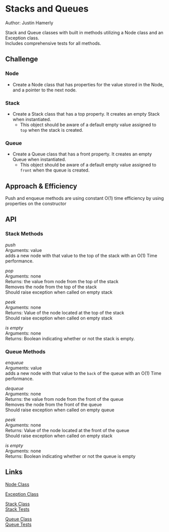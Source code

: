 # Stacks and Queues

Author: Justin Hamerly  

Stack and Queue classes with built in methods utilizing a Node class and an Exception class.  
Includes comprehensive tests for all methods.

## Challenge

### Node

* Create a Node class that has properties for the value stored in the Node, and a pointer to the next node.

### Stack

* Create a Stack class that has a top property. It creates an empty Stack when instantiated.
  * This object should be aware of a default empty value assigned to `top` when the stack is created.

### Queue

* Create a Queue class that has a front property. It creates an empty Queue when instantiated.  
  * This object should be aware of a default empty value assigned to `front` when the queue is created.  

## Approach & Efficiency

Push and enqueue methods are using constant O(1) time efficiency by using properties on the constructor

## API

### Stack Methods  

  *push*  
  Arguments: value  
  adds a new node with that value to the top of the stack with an O(1) Time performance.

  *pop*  
  Arguments: none  
  Returns: the value from node from the top of the stack  
  Removes the node from the top of the stack  
  Should raise exception when called on empty stack  

  *peek*  
  Arguments: none  
  Returns: Value of the node located at the top of the stack  
  Should raise exception when called on empty stack  

  *is empty*  
  Arguments: none  
  Returns: Boolean indicating whether or not the stack is empty.  

### Queue Methods

  *enqueue*  
  Arguments: value  
  adds a new node with that value to the `back` of the queue with an O(1) Time performance.  

  *dequeue*  
  Arguments: none  
  Returns: the value from node from the front of the queue  
  Removes the node from the front of the queue  
  Should raise exception when called on empty queue  

  *peek*  
  Arguments: none  
  Returns: Value of the node located at the front of the queue  
  Should raise exception when called on empty stack  

  *is empty*  
  Arguments: none  
  Returns: Boolean indicating whether or not the queue is empty

## Links

[Node Class](./classes/node.js)

[Exception Class](./classes/exception.js)

[Stack Class](./classes/stack.js)  
[Stack Tests](./__tests__/stack.test.js)  

[Queue Class](./classes/queue.js)  
[Queue Tests](./__tests__/queue.test.js)  
